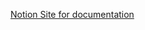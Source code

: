 [Notion Site for documentation](https://gregarious-adapter-021.notion.site/Reign-test-76f18be134f64e169c2ed1c575676a6c)

